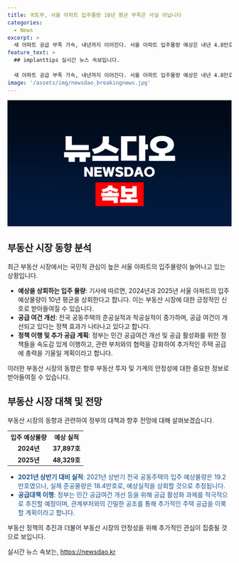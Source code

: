 ```yaml
---
title: 국토부, 서울 아파트 입주물량 10년 평균 부족은 사실 아닙니다
categories:
  - News
excerpt: >
  새 아파트 공급 부족 가속, 내년까지 이어진다. 서울 아파트 입주물량 예상은 내년 4.8만호로 10년평균 대비 부족하지 않다. 올해 상반기 공동주택 준공물량은 예상을 상회할 것으로 예상되며, 공급 여건 개선을 위한 정책의 효과가 나타나고 있음. 정부는 공급 활성화를 위해 속도를 내고 있으며, 신도시와 공공부문을 중심으로 주택 공급을 늘릴 계획이다. (출처: 정책브리핑 www.korea.kr)
feature_text: >
  ## implanttips 실시간 뉴스 속보입니다.

  새 아파트 공급 부족 가속, 내년까지 이어진다. 서울 아파트 입주물량 예상은 내년 4.8만호로 10년평균 대비 부족하지 않다. 올해 상반기 공동주택 준공물량은 예상을 상회할 것으로 예상되며, 공급 여건 개선을 위한 정책의 효과가 나타나고 있음. 정부는 공급 활성화를 위해 속도를 내고 있으며, 신도시와 공공부문을 중심으로 주택 공급을 늘릴 계획이다. (출처: 정책브리핑 www.korea.kr)
image: '/assets/img/newsdao_breakingnews.jpg'
---
```


<p><img src="/assets/img/newsdao_breakingnews.jpg" alt="implanttips 속보" /></p>

<h2 data-ke-size="size26">부동산 시장 동향 분석</h2>

<p data-ke-size="size16">최근 부동산 시장에서는 국민적 관심이 높은 서울 아파트의 입주물량이 늘어나고 있는 상황입니다.</p>

<ul>
    <li><b>예상을 상회하는 입주 물량</b>: 기사에 따르면, 2024년과 2025년 서울 아파트의 입주 예상물량이 10년 평균을 상회한다고 합니다. 이는 부동산 시장에 대한 긍정적인 신호로 받아들여질 수 있습니다.</li>
    <li><b>공급 여건 개선</b>: 전국 공동주택의 준공실적과 착공실적이 증가하며, 공급 여건이 개선되고 있다는 정책 효과가 나타나고 있다고 합니다.</li>
    <li><b>정책 이행 및 추가 공급 계획</b>: 정부는 민간 공급여건 개선 및 공급 활성화를 위한 정책들을 속도감 있게 이행하고, 관련 부처와의 협력을 강화하여 추가적인 주택 공급에 총력을 기울일 계획이라고 합니다.</li>
</ul>

<p data-ke-size="size16">이러한 부동산 시장의 동향은 향후 부동산 투자 및 가계의 안정성에 대한 중요한 정보로 받아들여질 수 있습니다.</p>

<h2 data-ke-size="size26">부동산 시장 대책 및 전망</h2>

<p data-ke-size="size16">부동산 시장의 동향과 관련하여 정부의 대책과 향후 전망에 대해 살펴보겠습니다.</p>

<table>
    <tr>
        <th><b>입주 예상물량</b></th>
        <th><b>예상 실적</b></th>
    </tr>
    <tr>
        <td style="text-align: center; height: 17px;"><b>2024년</b></td>
        <td style="text-align: center; height: 17px;"><b>37,897호</b></td>
    </tr>
    <tr>
        <td style="text-align: center; height: 17px;"><b>2025년</b></td>
        <td style="text-align: center; height: 17px;"><b>48,329호</b></td>
    </tr>
    <tr>
    </tr>
</table>

<ul>
    <li><span style="color: #1a5490;"><b>2021년 상반기 대비 실적</b>: 2021년 상반기 전국 공동주택의 입주 예상물량은 19.2만호였으나, 실제 준공물량은 18.4만호로, 예상실적을 상회할 것으로 추정됩니다.</span></li>
    <li><span style="color: #1a5490;"><b>공급대책 이행</b>: 정부는 민간 공급여건 개선 등을 위해 공급 활성화 과제를 적극적으로 추진할 예정이며, 관계부처와의 긴밀한 공조를 통해 추가적인 주택 공급을 이룩할 계획이라고 합니다.</span></li>
</ul>

<p data-ke-size="size16">부동산 정책의 추진과 더불어 부동산 시장의 안정성을 위해 추가적인 관심이 집중될 것으로 보입니다.</p>
실시간 뉴스 속보는, <a href="https://newsdao.kr" rel="dofollow">https://newsdao.kr</a>


